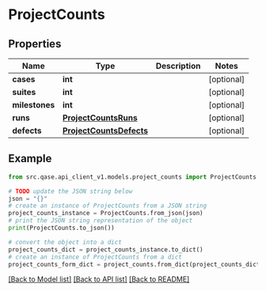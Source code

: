 # ProjectCounts


## Properties

Name | Type | Description | Notes
------------ | ------------- | ------------- | -------------
**cases** | **int** |  | [optional] 
**suites** | **int** |  | [optional] 
**milestones** | **int** |  | [optional] 
**runs** | [**ProjectCountsRuns**](ProjectCountsRuns.md) |  | [optional] 
**defects** | [**ProjectCountsDefects**](ProjectCountsDefects.md) |  | [optional] 

## Example

```python
from src.qase.api_client_v1.models.project_counts import ProjectCounts

# TODO update the JSON string below
json = "{}"
# create an instance of ProjectCounts from a JSON string
project_counts_instance = ProjectCounts.from_json(json)
# print the JSON string representation of the object
print(ProjectCounts.to_json())

# convert the object into a dict
project_counts_dict = project_counts_instance.to_dict()
# create an instance of ProjectCounts from a dict
project_counts_form_dict = project_counts.from_dict(project_counts_dict)
```
[[Back to Model list]](../README.md#documentation-for-models) [[Back to API list]](../README.md#documentation-for-api-endpoints) [[Back to README]](../README.md)


